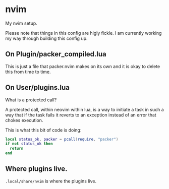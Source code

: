# nvim
My nvim setup.

Please note that things in this config are higly fickle. I am currently working my way through building this config up.

## On Plugin/packer_compiled.lua

This is just a file that packer.nvim makes on its own and it is okay to delete this from time to time.

## On User/plugins.lua

What is a protected call?

A protected call, within neovim within lua, is a way to initiate a task in such a way that if the task fails it reverts to an exception instead of an error that chokes execution.

This is what this bit of code is doing:
```lua
local status_ok, packer = pcall(require, "packer")
if not status_ok then
  return
end
```

## Where plugins live.

`.local/share/nvim` is where the plugins live.


